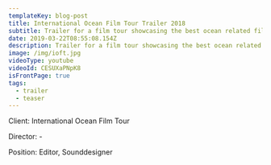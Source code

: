 ```yaml
---
templateKey: blog-post
title: International Ocean Film Tour Trailer 2018
subtitle: Trailer for a film tour showcasing the best ocean related films
date: 2019-03-22T08:55:08.154Z
description: Trailer for a film tour showcasing the best ocean related films
image: /img/ioft.jpg
videoType: youtube
videoId: CESUXaPNpK8
isFrontPage: true
tags:
  - trailer
  - teaser
---
```

Client: International Ocean Film Tour

Director: -

Position: Editor, Sounddesigner
